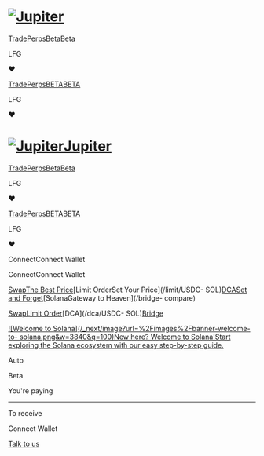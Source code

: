 # [![Jupiter](/svg/jupiter-logo.svg)](/)

[Trade](/)[PerpsBetaBeta](/perps)

LFG

❤️

[Trade](/)[PerpsBETABETA](/perps)

LFG

❤️

# [![Jupiter](/svg/jupiter-logo.svg)Jupiter](/)

[Trade](/)[PerpsBetaBeta](/perps)

LFG

❤️

[Trade](/)[PerpsBETABETA](/perps)

LFG

❤️

ConnectConnect Wallet

ConnectConnect Wallet

[SwapThe Best Price](/swap/USDC-SOL)[Limit OrderSet Your Price](/limit/USDC-
SOL)[DCASet and Forget](/dca/USDC-SOL)[SolanaGateway to Heaven](/bridge-
compare)

[Swap](/swap/USDC-SOL)[Limit Order](/limit/USDC-SOL)[DCA](/dca/USDC-
SOL)[Bridge](/bridge-compare)

[![Welcome to Solana](/_next/image?url=%2Fimages%2Fbanner-welcome-to-
solana.png&w=3840&q=100)New here? Welcome to Solana!Start exploring the Solana
ecosystem with our easy step-by-step guide.](https://welcome.jup.ag/)

Auto

Beta

You're paying

* * *

To receive

Connect Wallet

[](https://discord.gg/jup)[](https://twitter.com/JupiterExchange)[](https://www.reddit.com/r/jupiterexchange)[](https://station.jup.ag/guides)

[ Talk to us](https://discord.gg/jup)

